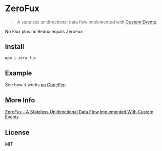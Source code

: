 # ZeroFux

> A stateless unidirectional data flow implemented with [Custom Events](https://developer.mozilla.org/de/docs/Web/API/CustomEvent).

No Flux plus no Redux equals ZeroFux. 

## Install

```sh
npm i zero-fux
```

## Example

See how it works [on CodePen](https://codepen.io/kahlil/pen/bapoPK).

## More Info

[ZeroFux - A Stateless Unidirectional Data Flow Implemented With Custom Events](https://www.kahlillechelt.com/post/2017/12/20/zerofux---a-stateless-unidirectional-data-flow-implemented-with-custom-events)

## License

MIT
